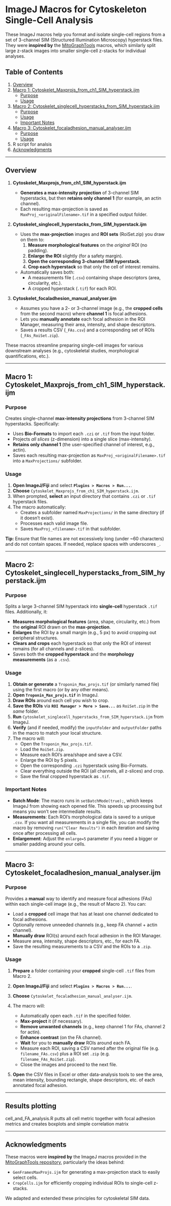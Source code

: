 # ImageJ Macros for Cytoskeleton Single-Cell Analysis

These ImageJ macros help you format and isolate single-cell regions from a set of 3-channel SIM (Structured Illumination Microscopy) hyperstack files. They were **inspired by** the [MitoGraphTools](https://github.com/vianamp/MitoGraphTools) macros, which similarly split large z-stack images into smaller single-cell z-stacks for individual analyses.

## Table of Contents

1. [Overview](#overview)  
2. [Macro 1: Cytoskelet_Maxprojs_from_ch1_SIM_hyperstack.ijm](#macro-1-cytoskelet_maxprojs_from_ch1_sim_hyperstackijm)  
   - [Purpose](#purpose)  
   - [Usage](#usage)  
3. [Macro 2: Cytoskelet_singlecell_hyperstacks_from_SIM_hyperstack.ijm](#macro-2-cytoskelet_singlecell_hyperstacks_from_sim_hyperstackijm)  
   - [Purpose](#purpose-1)  
   - [Usage](#usage-1)  
   - [Important Notes](#important-notes)  
4. [Macro 3: Cytoskelet_focaladhesion_manual_analyser.ijm](#macro-3-cytoskelet_focaladhesion_manual_analyserijm)  
   - [Purpose](#purpose-2)  
   - [Usage](#usage-2)  
5. R script for analsis
6. [Acknowledgments](#acknowledgments)

---

## Overview

1. **Cytoskelet_Maxprojs_from_ch1_SIM_hyperstack.ijm**  
   - **Generates a max-intensity projection** of 3-channel SIM hyperstacks, but then **retains only channel 1** (for example, an actin channel).  
   - Each resulting max-projection is saved as `MaxProj_<originalFilename>.tif` in a specified output folder.

2. **Cytoskelet_singlecell_hyperstacks_from_SIM_hyperstack.ijm**  
   - Uses the **max-projection** images and **ROI sets** (RoiSet.zip) you draw on them to:
     1. **Measure morphological features** on the *original* ROI (no padding).  
     2. **Enlarge the ROI** slightly (for a safety margin).  
     3. **Open the corresponding 3-channel SIM hyperstack**.  
     4. **Crop each hyperstack** so that only the cell of interest remains.  
   - Automatically saves both:
     - A measurements file (`.csv`) containing shape descriptors (area, circularity, etc.).  
     - A cropped hyperstack (`.tif`) for each ROI.

3. **Cytoskelet_focaladhesion_manual_analyser.ijm**  
   - Assumes you have a 2- or 3-channel image (e.g., the **cropped cells** from the second macro) where **channel 1** is focal adhesions.  
   - Lets you **manually annotate** each focal adhesion in the ROI Manager, measuring their area, intensity, and shape descriptors.  
   - Saves a results CSV (`_FAs.csv`) and a corresponding set of ROIs (`_FAs_RoiSet.zip`).

These macros streamline preparing single-cell images for various downstream analyses (e.g., cytoskeletal studies, morphological quantifications, etc.).

---

## Macro 1: Cytoskelet_Maxprojs_from_ch1_SIM_hyperstack.ijm

### Purpose

Creates single-channel **max-intensity projections** from 3-channel SIM hyperstacks. Specifically:
- Uses **Bio-Formats** to import each `.czi` or `.tif` from the input folder.  
- Projects *all slices* (z-dimension) into a single slice (max-intensity).  
- **Retains only channel 1** (the user-specified channel of interest, e.g., actin).  
- Saves each resulting max-projection as `MaxProj_<originalFilename>.tif` into a `MaxProjections/` subfolder.

### Usage

1. **Open ImageJ/Fiji** and select **`Plugins > Macros > Run...`**.  
2. **Choose** `Cytoskelet_Maxprojs_from_ch1_SIM_hyperstack.ijm`.  
3. When prompted, **select** an input directory that contains `.czi` or `.tif` hyperstack files.  
4. The macro automatically:  
   - Creates a subfolder named `MaxProjections/` in the same directory (if it doesn’t exist).  
   - Processes each valid image file.  
   - Saves `MaxProj_<filename>.tif` in that subfolder.  

**Tip:** Ensure that file names are not excessively long (under ~60 characters) and do not contain spaces. If needed, replace spaces with underscores `_`.

---

## Macro 2: Cytoskelet_singlecell_hyperstacks_from_SIM_hyperstack.ijm

### Purpose

Splits a large 3-channel SIM hyperstack into **single-cell** hyperstack `.tif` files. Additionally, it:
- **Measures morphological features** (area, shape, circularity, etc.) from the **original** ROI drawn on the **max-projection**.  
- **Enlarges** the ROI by a small margin (e.g., 5 px) to avoid cropping out peripheral structures.  
- **Clears and crops** each hyperstack so that only the ROI of interest remains (for all channels and z-slices).  
- Saves both the **cropped hyperstack** and the **morphology measurements** (as a `.csv`).

### Usage

1. **Obtain or generate** a `Troponin_Max_projs.tif` (or similarly named file) using the first macro (or by any other means).  
2. **Open `Troponin_Max_projs.tif`** in ImageJ.  
3. **Draw ROIs** around each cell you wish to crop.  
4. **Save the ROIs** via **`ROI Manager > More > Save...`** as `RoiSet.zip` in the *same* folder.  
5. **Run** `Cytoskelet_singlecell_hyperstacks_from_SIM_hyperstack.ijm` from ImageJ.  
6. **Verify** (and if needed, modify) the `inputFolder` and `outputFolder` paths in the macro to match your local structure.  
7. The macro will:  
   - Open the `Troponin_Max_projs.tif`.  
   - Load the `RoiSet.zip`.  
   - Measure each ROI’s area/shape and save a CSV.  
   - Enlarge the ROI by 5 pixels.  
   - Open the corresponding `.czi` hyperstack using Bio-Formats.  
   - Clear everything outside the ROI (all channels, all z-slices) and crop.  
   - Save the final cropped hyperstack as `.tif`.  

### Important Notes

- **Batch Mode**: The macro runs in `setBatchMode(true);`, which keeps ImageJ from showing each opened file. This speeds up processing but means you won’t see intermediate results.  
- **Measurements**: Each ROI’s morphological data is saved to a unique `.csv`. If you want all measurements in a single file, you can modify the macro by removing `run("Clear Results")` in each iteration and saving once after processing all cells.  
- **Enlargement**: Adjust the `enlarge=5` parameter if you need a bigger or smaller padding around your cells.

---

## Macro 3: Cytoskelet_focaladhesion_manual_analyser.ijm

### Purpose

Provides a **manual** way to identify and measure focal adhesions (FAs) within each single-cell image (e.g., the result of Macro 2). You can:

- Load a **cropped** cell image that has at least one channel dedicated to focal adhesions.  
- Optionally remove unneeded channels (e.g., keep FA channel + actin channel).  
- **Manually draw** ROI(s) around each focal adhesion in the ROI Manager.  
- Measure area, intensity, shape descriptors, etc., for each FA.  
- Save the resulting measurements to a CSV and the ROIs to a `.zip`.

### Usage

1. **Prepare** a folder containing your **cropped** single-cell `.tif` files from Macro 2.  
2. **Open ImageJ/Fiji** and select **`Plugins > Macros > Run...`**.  
3. **Choose** `Cytoskelet_focaladhesion_manual_analyser.ijm`.  
4. The macro will:
   - Automatically open each `.tif` in the specified folder.  
   - **Max-project** it (if necessary).  
   - **Remove unwanted channels** (e.g., keep channel 1 for FAs, channel 2 for actin).  
   - **Enhance contrast** (on the FA channel).  
   - **Wait** for you to **manually draw** ROIs around each FA.  
   - Measure each ROI, saving a CSV named after the original file (e.g. `filename_FAs.csv`) plus a ROI set `.zip` (e.g. `filename_FAs_RoiSet.zip`).  
   - Close the images and proceed to the next file.

5. **Open** the CSV files in Excel or other data-analysis tools to see the area, mean intensity, bounding rectangle, shape descriptors, etc. of each annotated focal adhesion.

---

## Results plotting

cell_and_FA_analysis.R putts all cell metric together with focal adhesion metrics and creates boxplots and simple correlation matrix

---

## Acknowledgments

These macros were **inspired by** the ImageJ macros provided in the [MitoGraphTools repository](https://github.com/vianamp/MitoGraphTools), particularly the ideas behind:

- `GenFramesMaxProjs.ijm` for generating a max-projection stack to easily select cells.  
- `CropCells.ijm` for efficiently cropping individual ROIs to single-cell z-stacks.

We adapted and extended these principles for cytoskeletal SIM data.
